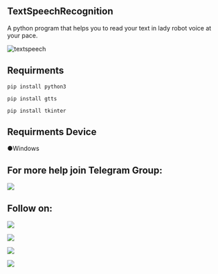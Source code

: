 ## TextSpeechRecognition
A python program that helps you to read your text in lady robot voice at your pace.

![textspeech](https://user-images.githubusercontent.com/49250151/99999482-6c72eb80-2dea-11eb-85bd-e6d6ecd27348.JPG)

## Requirments
`pip install python3`

`pip install gtts`

`pip install tkinter`

## Requirments Device

●Windows

## For more help join Telegram Group:

<a href="https://t.me/AD0000000"><img src="https://img.shields.io/badge/Telegram-Join%20Telegram%20Group-blue.svg?logo=telegram"></a>

## Follow on:
<p align="left">
<a href="https://github.com/palahsu"><img src="https://img.shields.io/badge/GitHub-Follow%20on%20GitHub-inactive.svg?logo=github"></a>
</p><p align="left">
<a href="https://twitter.com/palahsu"><img src="https://img.shields.io/badge/Twitter-Follow%20on%20Twitter-informational.svg?logo=twitter"></a>
</p><p align="left">
<a href="https://facebook.com/Aduri.knox"><img src="https://img.shields.io/badge/Facebook-Follow%20on%20Facebook-blue.svg?logo=facebook"></a>
</p><p align="left">
<a href="https://t.me/AD0000000"><img src="https://img.shields.io/badge/Telegram-Join%20Telegram%20Group-blue.svg?logo=telegram"></a>
</p><p align="left"> 
